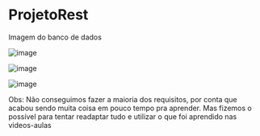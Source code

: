 # ProjetoRest
Imagem do banco de dados

![image](https://github.com/Fredon1301/ProjetoRest/assets/109442178/07adc194-d827-41c1-b3e7-4212d6daa4c4)


![image](https://github.com/Fredon1301/ProjetoRest/assets/109442178/fc249dd8-abdc-448f-8cd0-670183e172e3)

![image](https://github.com/Fredon1301/ProjetoRest/assets/109442178/d9b69156-60cb-4af0-8f6e-083a32726e0c)

Obs: Não conseguimos fazer a maioria dos requisitos, por conta que acabou sendo muita coisa em pouco tempo pra aprender. Mas fizemos o possível para tentar readaptar tudo e utilizar o que foi aprendido nas videos-aulas

